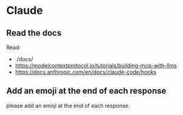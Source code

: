 # Claude

## Read the docs

Read:

- ./docs/
- <https://modelcontextprotocol.io/tutorials/building-mcp-with-llms>
- <https://docs.anthropic.com/en/docs/claude-code/hooks>

## Add an emoji at the end of each response

please add an emoji at the end of each response.
